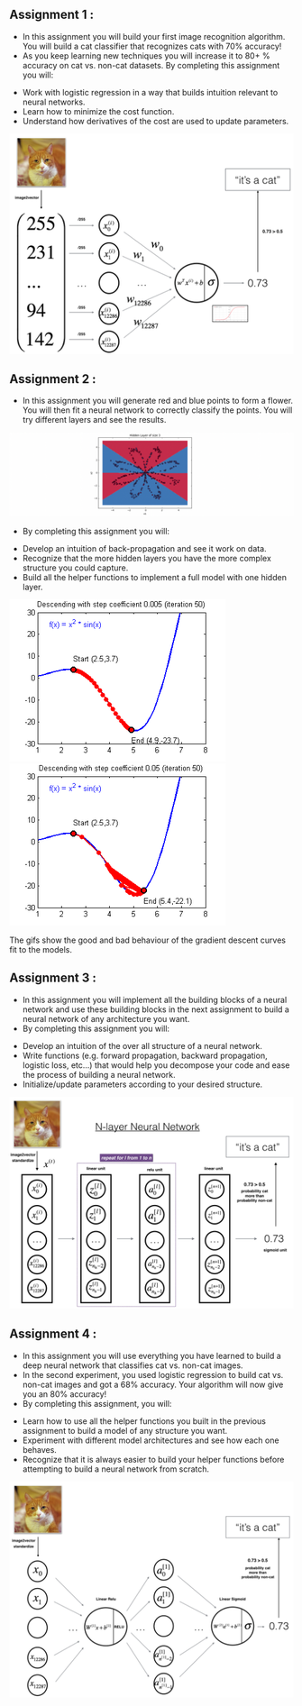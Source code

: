 ## Assignment 1 : 

* In this assignment you will build your first image recognition algorithm. You will build a cat classifier that recognizes cats with 70% accuracy!
* As you keep learning new techniques you will increase it to 80+ % accuracy on cat vs. non-cat datasets. By completing this assignment you will:

- Work with logistic regression in a way that builds intuition relevant to neural networks.
- Learn how to minimize the cost function.
- Understand how derivatives of the cost are used to update parameters.

<img src = "https://github.com/therrshan/Deep-Learning-Specialization/blob/master/Course%201/assignment1/images/LogReg_kiank.png">

## Assignment 2 : 

* In this assignment you will generate red and blue points to form a flower. You will then fit a neural network to correctly classify the points. You will try different layers and see the results.

<img src = "https://github.com/therrshan/Deep-Learning-Specialization/blob/master/Course%201/assignment2/images/disp.png">

* By completing this assignment you will:

- Develop an intuition of back-propagation and see it work on data.
- Recognize that the more hidden layers you have the more complex structure you could capture.
- Build all the helper functions to implement a full model with one hidden layer.

<img src = "https://github.com/therrshan/Deep-Learning-Specialization/blob/master/Course%201/assignment2/images/sgd.gif"><img src = "https://github.com/therrshan/Deep-Learning-Specialization/blob/master/Course%201/assignment2/images/sgd_bad.gif">

The gifs show the good and bad behaviour of the gradient descent curves fit to the models.

## Assignment 3 : 

* In this assignment you will implement all the building blocks of a neural network and use these building blocks in the next assignment to build a neural network of any architecture you want.
* By completing this assignment you will:

- Develop an intuition of the over all structure of a neural network.
- Write functions (e.g. forward propagation, backward propagation, logistic loss, etc...) that would help you decompose your code and ease the process of building a neural network.
- Initialize/update parameters according to your desired structure.

<img src = "https://github.com/therrshan/Deep-Learning-Specialization/blob/master/Course%201/assignment%203/images/NlayerNN.png">

## Assignment 4 : 

* In this assignment you will use everything you have learned to build a deep neural network that classifies cat vs. non-cat images.
* In the second experiment, you used logistic regression to build cat vs. non-cat images and got a 68% accuracy. Your algorithm will now give you an 80% accuracy! 
* By completing this assignment, you will:

- Learn how to use all the helper functions you built in the previous assignment to build a model of any structure you want.
- Experiment with different model architectures and see how each one behaves.
- Recognize that it is always easier to build your helper functions before attempting to build a neural network from scratch.


<img src = "https://github.com/therrshan/Deep-Learning-Specialization/blob/master/Course%201/assignment%204/images/2layerNN_kiank.png">

